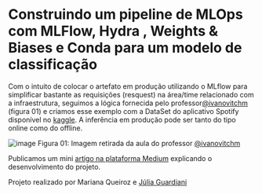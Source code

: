 # Construindo um pipeline de MLOps com MLFlow, Hydra , Weights & Biases e Conda para um modelo de classificação

Com o intuito de colocar o artefato em produção utilizando o MLflow para simplificar bastante as requisições (resquest) na área/time relacionado com a infraestrutura, seguimos a lógica fornecida pelo professor[@ivanovitchm](https://github.com/ivanovitchm) (figura 01) e criamos esse exemplo com a DataSet do aplicativo Spotify disponível no [kaggle](https://www.kaggle.com/mrmorj/dataset-of-songs-in-spotify). A inferência em produção pode ser tanto do tipo online como do offline. 



![image](https://user-images.githubusercontent.com/42269517/154738727-c8530382-83a7-4de8-a9b8-b8998b06e1a8.png)
Figura 01: Imagem retirada da aula do professor [@ivanovitchm](https://github.com/ivanovitchm)


Publicamos um mini [artigo na plataforma Medium](https://medium.com/@maricamilaa ) explicando o desenvolvimento do projeto. 

Projeto realizado por Mariana Queiroz e [Júlia Guardiani](https://github.com/juliaguardiani)

